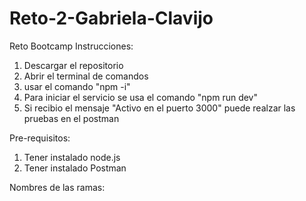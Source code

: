 # Reto-2-Gabriela-Clavijo

Reto Bootcamp
Instrucciones:

1. Descargar el repositorio
2. Abrir el terminal de comandos
3. usar el comando "npm -i"
4. Para iniciar el servicio se usa el comando "npm run dev"
5. Si recibio el mensaje "Activo en el puerto 3000" puede realzar las pruebas en el postman

Pre-requisitos:

1. Tener instalado node.js
2. Tener instalado Postman

Nombres de las ramas:
